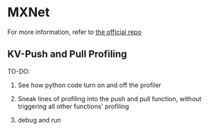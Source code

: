 # MXNet

For more information, refer to [the official repo](https://github.com/apache/incubator-mxnet)

## KV-Push and Pull Profiling

TO-DO:

1. See how python code turn on and off the profiler

2. Sneak lines of profiling into the push and pull function, without triggering all other functions' profiling

3. debug and run